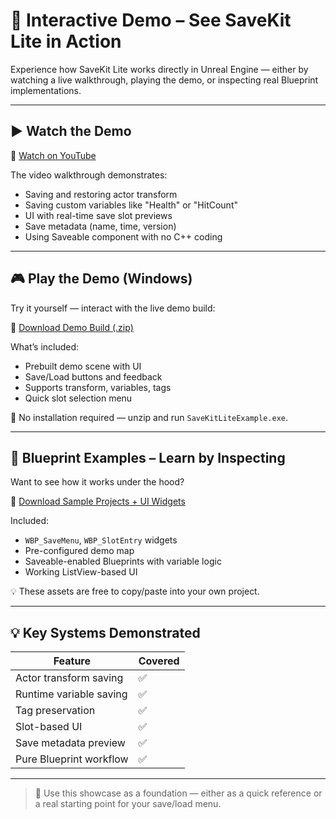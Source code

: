 # 🧪 Interactive Demo – See SaveKit Lite in Action

Experience how SaveKit Lite works directly in Unreal Engine — either by watching a live walkthrough, playing the demo, or inspecting real Blueprint implementations.

---

## ▶️ Watch the Demo

🎥 <a href="https://www.youtube.com/watch?v=kNwZ6u3kZAg&ab_channel=QuickForgeStudio" target="_blank">Watch on YouTube</a>

The video walkthrough demonstrates:

- Saving and restoring actor transform
- Saving custom variables like "Health" or "HitCount"
- UI with real-time save slot previews
- Save metadata (name, time, version)
- Using Saveable component with no C++ coding

---

## 🎮 Play the Demo (Windows)

Try it yourself — interact with the live demo build:

🔗 <a href="https://drive.google.com/file/d/16J595Bs1cA6bw32OF4m9tF7V82_S02s4/view?usp=sharing" target="_blank">Download Demo Build (.zip)</a>

What’s included:

- Prebuilt demo scene with UI
- Save/Load buttons and feedback
- Supports transform, variables, tags
- Quick slot selection menu

📌 No installation required — unzip and run `SaveKitLiteExample.exe`.

---

## 🧱 Blueprint Examples – Learn by Inspecting

Want to see how it works under the hood?

🔗 <a href="https://drive.google.com/drive/folders/1zotgfGRoqFx7KZWaucpy0poU8bWn6wKQ?usp=sharing" target="_blank">Download Sample Projects + UI Widgets</a>

Included:

- `WBP_SaveMenu`, `WBP_SlotEntry` widgets
- Pre-configured demo map
- Saveable-enabled Blueprints with variable logic
- Working ListView-based UI

💡 These assets are free to copy/paste into your own project.

---

## 💡 Key Systems Demonstrated

| Feature                  | Covered |
|--------------------------|---------|
| Actor transform saving   | ✅       |
| Runtime variable saving  | ✅       |
| Tag preservation         | ✅       |
| Slot-based UI            | ✅       |
| Save metadata preview    | ✅       |
| Pure Blueprint workflow  | ✅       |

---

> 🧩 Use this showcase as a foundation — either as a quick reference or a real starting point for your save/load menu.